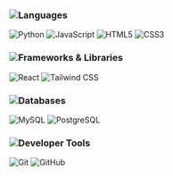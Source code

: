 <!-- Animated Category Headings with Typing SVG -->

### <img src="https://readme-typing-svg.demolab.com?font=Fira+Code&size=24&duration=3000&pause=1000&color=4dd0e1&center=true&vCenter=true&width=250&lines=📝+Languages" alt="Languages" style="vertical-align:middle;" />

<p>
  <img src="https://img.shields.io/badge/Python-3776AB?style=for-the-badge&logo=python&logoColor=white" alt="Python" />
  <img src="https://img.shields.io/badge/JavaScript-F7DF1E?style=for-the-badge&logo=javascript&logoColor=black" alt="JavaScript" />
  <img src="https://img.shields.io/badge/HTML5-E34F26?style=for-the-badge&logo=html5&logoColor=white" alt="HTML5" />
  <img src="https://img.shields.io/badge/CSS3-1572B6?style=for-the-badge&logo=css3&logoColor=white" alt="CSS3" />
</p>

### <img src="https://readme-typing-svg.demolab.com?font=Fira+Code&size=24&duration=3000&pause=1000&color=4dd0e1&center=true&vCenter=true&width=300&lines=⚛️+Frameworks+%26+Libraries" alt="Frameworks & Libraries" style="vertical-align:middle;" />

<p>
  <img src="https://img.shields.io/badge/React-20232A?style=for-the-badge&logo=react&logoColor=61DAFB" alt="React" />
  <img src="https://img.shields.io/badge/Tailwind_CSS-38B2AC?style=for-the-badge&logo=tailwind-css&logoColor=white" alt="Tailwind CSS" />
</p>

### <img src="https://readme-typing-svg.demolab.com?font=Fira+Code&size=24&duration=3000&pause=1000&color=4dd0e1&center=true&vCenter=true&width=250&lines=🗄️+Databases" alt="Databases" style="vertical-align:middle;" />

<p>
  <img src="https://img.shields.io/badge/MySQL-4479A1?style=for-the-badge&logo=mysql&logoColor=white" alt="MySQL" />
  <img src="https://img.shields.io/badge/PostgreSQL-4169E1?style=for-the-badge&logo=postgresql&logoColor=white" alt="PostgreSQL" />
</p>

### <img src="https://readme-typing-svg.demolab.com?font=Fira+Code&size=24&duration=3000&pause=1000&color=4dd0e1&center=true&vCenter=true&width=350&lines=🛠+Developer+Tools" alt="Developer Tools" style="vertical-align:middle;" />

<p>
  <img src="https://img.shields.io/badge/Git-F05032?style=for-the-badge&logo=git&logoColor=white" alt="Git" />
  <img src="https://img.shields.io/badge/GitHub-181717?style=for-the-badge&logo=github&logoColor=white" alt="GitHub" />
</p>
